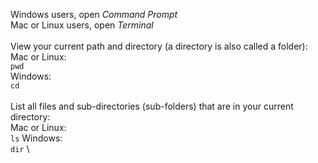 Windows users, open _Command Prompt_\
Mac or Linux users, open _Terminal_\
\
View your current path and directory (a directory is also called a folder):\
Mac or Linux:\
`pwd`\
Windows:\
`cd`
\
\
List all files and sub-directories (sub-folders) that are in your current directory:\
Mac or Linux:\
`ls`
Windows:\
`dir`
\
